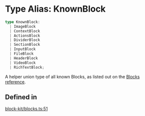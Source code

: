 # Type Alias: KnownBlock

```ts
type KnownBlock: 
  | ImageBlock
  | ContextBlock
  | ActionsBlock
  | DividerBlock
  | SectionBlock
  | InputBlock
  | FileBlock
  | HeaderBlock
  | VideoBlock
  | RichTextBlock;
```

A helper union type of all known Blocks, as listed out on the
[Blocks reference](https://api.slack.com/reference/block-kit/blocks).

## Defined in

[block-kit/blocks.ts:51](https://github.com/slackapi/node-slack-sdk/blob/c15385ef93ccdde9702f52f7d1f445999203d794/packages/types/src/block-kit/blocks.ts#L51)
